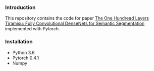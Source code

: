 ### Introduction

This repository contains the code for paper [The One Hundread Layers Tiramisu: Fully Convolutional DenseNets for Semantic Segmentation](https://arxiv.org/abs/1611.09326) implemented with Pytorch.  

### Installation
- Python 3.6
- Pytorch 0.4.1
- Numpy
